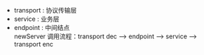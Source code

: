 * transport : 协议传输层
* service : 业务层
* endpoint : 中间结点   
newServer 调用流程：transport dec -->  endpoint --> service --> transport enc
